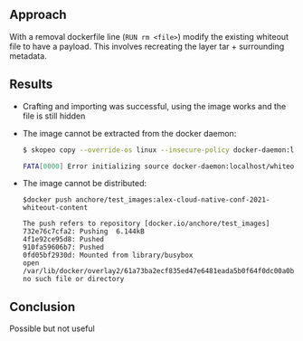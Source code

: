 ## Approach

With a removal dockerfile line (`RUN rm <file>`) modify the existing whiteout file to have a payload. 
This involves recreating the layer tar + surrounding metadata.

## Results

- Crafting and importing was successful, using the image works and the file is still hidden

- The image cannot be extracted from the docker daemon:
    ```bash
    $ skopeo copy --override-os linux --insecure-policy docker-daemon:localhost/whiteout-content:modified docker-archive:/tmp/place.tar

    FATA[0000] Error initializing source docker-daemon:localhost/whiteout-content:modified: Error loading image from docker engine: Error response from daemon: open /var/lib/docker/overlay2/61a73ba2ecf835ed47e6481eada5b0f64f0dc00a0beb8fcda5a8c9ef8c0b4a29/merged/somewhere/.wh.nothing.txt: no such file or directory
    ```

- The image cannot be distributed:
    ```
    $docker push anchore/test_images:alex-cloud-native-conf-2021-whiteout-content

    The push refers to repository [docker.io/anchore/test_images]
    732e76c7cfa2: Pushing  6.144kB
    4f1e92ce95d8: Pushed
    910fa59606b7: Pushed
    0fd05bf2930d: Mounted from library/busybox
    open /var/lib/docker/overlay2/61a73ba2ecf835ed47e6481eada5b0f64f0dc00a0beb8fcda5a8c9ef8c0b4a29/merged/somewhere/.wh.nothing.txt: no such file or directory
    ```

## Conclusion

Possible but not useful